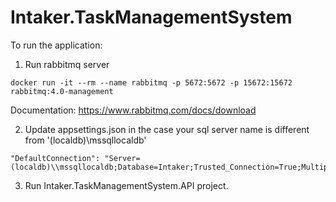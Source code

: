 # Intaker.TaskManagementSystem

To run the application:
   
1. Run rabbitmq server

  ```
  docker run -it --rm --name rabbitmq -p 5672:5672 -p 15672:15672 rabbitmq:4.0-management
  ```

  Documentation: https://www.rabbitmq.com/docs/download
   
2. Update appsettings.json in the case your sql server name is different from '(localdb)\\mssqllocaldb'

```
"DefaultConnection": "Server=(localdb)\\mssqllocaldb;Database=Intaker;Trusted_Connection=True;MultipleActiveResultSets=true"
```

3. Run Intaker.TaskManagementSystem.API project.
